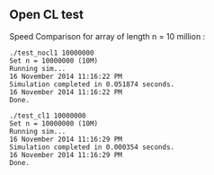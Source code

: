 Open CL test
---

Speed Comparison for array of length n = 10 million :

```
./test_nocl1 10000000
Set n = 10000000 (10M)
Running sim...
16 November 2014 11:16:22 PM
Simulation completed in 0.051874 seconds.
16 November 2014 11:16:22 PM
Done.
```

```
./test_cl1 10000000
Set n = 10000000 (10M)
Running sim...
16 November 2014 11:16:29 PM
Simulation completed in 0.000354 seconds.
16 November 2014 11:16:29 PM
Done.

```